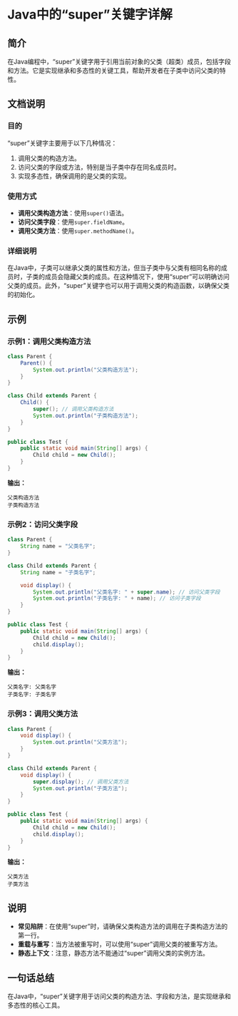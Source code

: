 <!--
Meta Description: # Java中的“super”关键字详解 ## 简介 在Java编程中，“super”关键字用于引用当前对象的父类（超类）成员，包括字段和方法。它是实现继承和多态性的关键工具，帮助开发者在子类中访问父类的特性。 ## 文档说明 ### 目的 “super”关键字主要用于以下几种情况： 1. 调用父类...
Meta Keywords: super, child, class, parent, system
-->

# Java中的“super”关键字详解

## 简介
在Java编程中，“super”关键字用于引用当前对象的父类（超类）成员，包括字段和方法。它是实现继承和多态性的关键工具，帮助开发者在子类中访问父类的特性。

## 文档说明
### 目的
“super”关键字主要用于以下几种情况：
1. 调用父类的构造方法。
2. 访问父类的字段或方法，特别是当子类中存在同名成员时。
3. 实现多态性，确保调用的是父类的实现。

### 使用方式
- **调用父类构造方法**：使用`super()`语法。
- **访问父类字段**：使用`super.fieldName`。
- **调用父类方法**：使用`super.methodName()`。

### 详细说明
在Java中，子类可以继承父类的属性和方法，但当子类中与父类有相同名称的成员时，子类的成员会隐藏父类的成员。在这种情况下，使用“super”可以明确访问父类的成员。此外，“super”关键字也可以用于调用父类的构造函数，以确保父类的初始化。

## 示例
### 示例1：调用父类构造方法
```java
class Parent {
    Parent() {
        System.out.println("父类构造方法");
    }
}

class Child extends Parent {
    Child() {
        super(); // 调用父类构造方法
        System.out.println("子类构造方法");
    }
}

public class Test {
    public static void main(String[] args) {
        Child child = new Child();
    }
}
```
**输出：**
```
父类构造方法
子类构造方法
```

### 示例2：访问父类字段
```java
class Parent {
    String name = "父类名字";
}

class Child extends Parent {
    String name = "子类名字";

    void display() {
        System.out.println("父类名字: " + super.name); // 访问父类字段
        System.out.println("子类名字: " + name); // 访问子类字段
    }
}

public class Test {
    public static void main(String[] args) {
        Child child = new Child();
        child.display();
    }
}
```
**输出：**
```
父类名字: 父类名字
子类名字: 子类名字
```

### 示例3：调用父类方法
```java
class Parent {
    void display() {
        System.out.println("父类方法");
    }
}

class Child extends Parent {
    void display() {
        super.display(); // 调用父类方法
        System.out.println("子类方法");
    }
}

public class Test {
    public static void main(String[] args) {
        Child child = new Child();
        child.display();
    }
}
```
**输出：**
```
父类方法
子类方法
```

## 说明
- **常见陷阱**：在使用“super”时，请确保父类构造方法的调用在子类构造方法的第一行。
- **重载与重写**：当方法被重写时，可以使用“super”调用父类的被重写方法。
- **静态上下文**：注意，静态方法不能通过“super”调用父类的实例方法。

## 一句话总结
在Java中，“super”关键字用于访问父类的构造方法、字段和方法，是实现继承和多态性的核心工具。